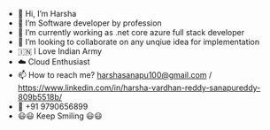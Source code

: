 * 👋 Hi, I’m Harsha
* 👀 I’m Software developer by profession
* 🔭 I’m currently working as .net core azure full stack developer
* 💞️ I’m looking to collaborate on any unqiue idea for implementation
* :india: I Love Indian Army
* :cloud: Cloud Enthusiast
* 📫 How to reach me? harshasanapu100@gmail.com / https://www.linkedin.com/in/harsha-vardhan-reddy-sanapureddy-809b5518b/
* :iphone: +91 9790656899
* :smiley::smiley: Keep Smiling :smiley::smiley:


<!--
**harshasanapu100/harshasanapu100** is a ✨ _special_ ✨ repository because its `README.md` (this file) appears on your GitHub profile.

Here are some ideas to get you started:

- 🔭 I’m currently working on ...
- 🌱 I’m currently learning ...
- 👯 I’m looking to collaborate on ...
- 🤔 I’m looking for help with ...
- 💬 Ask me about ...
- 📫 How to reach me: ...
- 😄 Pronouns: ...
- ⚡ Fun fact: ...
-->
